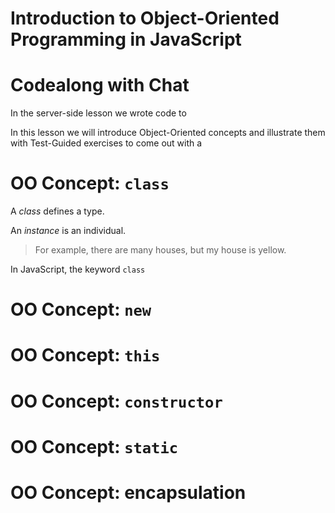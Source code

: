 # Introduction to Object-Oriented Programming in JavaScript

# Codealong with Chat

In the server-side lesson we wrote code to 

In this lesson we will introduce Object-Oriented concepts and illustrate them with Test-Guided exercises to come out with a 

# OO Concept: `class`

A *class* defines a type.

An *instance* is an individual.

> For example, there are many houses, but my house is yellow.

In JavaScript, the keyword `class` 

# OO Concept: `new`

# OO Concept: `this`

# OO Concept: `constructor`

# OO Concept: `static`

# OO Concept: encapsulation



